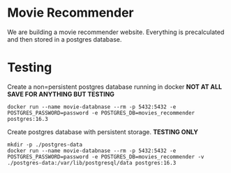 # Movie Recommender

We are building a movie recommender website. Everything is precalculated and then stored in a postgres database.

# Testing
Create a non=persistent postgres database running in docker **NOT AT ALL SAVE FOR ANYTHING BUT TESTING**
```shell
docker run --name movie-databnase --rm -p 5432:5432 -e POSTGRES_PASSWORD=password -e POSTGRES_DB=movies_recommender postgres:16.3
```

Create postgres database with persistent storage. **TESTING ONLY**
```shell
mkdir -p ./postgres-data
docker run --name movie-databnase --rm -p 5432:5432 -e POSTGRES_PASSWORD=password -e POSTGRES_DB=movies_recommender -v ./postgres-data:/var/lib/postgresql/data postgres:16.3
```

